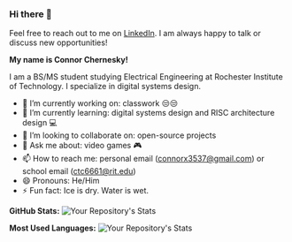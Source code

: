 ### Hi there 👋

Feel free to reach out to me on [LinkedIn](https://www.linkedin.com/in/connor-chernesky). I am always happy to talk or discuss new opportunities!

**My name is Connor Chernesky!**

I am a BS/MS student studying Electrical Engineering at Rochester Institute of Technology. I specialize in digital systems design.

- 🔭 I’m currently working on: classwork 😒😒
- 🌱 I’m currently learning: digital systems design and RISC architecture design 💻
- 👯 I’m looking to collaborate on: open-source projects
- 💬 Ask me about: video games 🎮
- 📫 How to reach me: personal email (connorx3537@gmail.com) or school email (ctc6661@rit.edu)
- 😄 Pronouns: He/Him
- ⚡ Fun fact: Ice is dry. Water is wet.

**GitHub Stats:**
![Your Repository's Stats](https://github-readme-stats.vercel.app/api?username=Connor-Chernesky&show_icons=true)

**Most Used Languages:**
![Your Repository's Stats](https://github-readme-stats.vercel.app/api/top-langs/?username=Connor-Chernesky&theme=blue-green)
